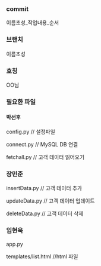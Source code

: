 ### commit


이름초성_작업내용_순서


### 브랜치


이름초성


### 호칭
OO님


### 필요한 파일

#### 박선후


config.py       // 설정파일


connect.py      // MySQL DB 연결


fetchall.py     // 고객 데이터 읽어오기




### 장민준


insertData.py   // 고객 데이터 추가


updateData.py   // 고객 데이터 업데이트


deleteData.py   // 고객 데이터 삭제




### 임현욱


app.py


templates/list.html     //html 파일        

